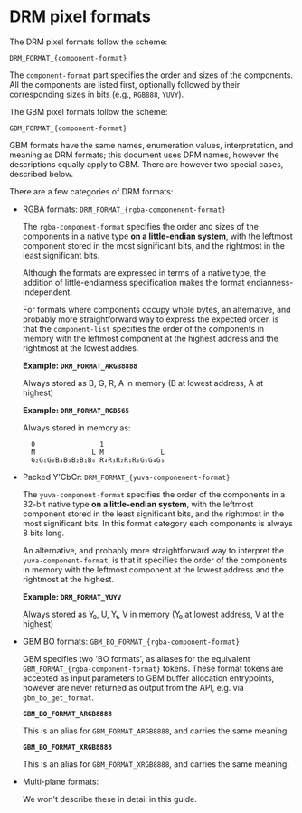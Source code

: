 # DRM pixel formats

The DRM pixel formats follow the scheme:

    DRM_FORMAT_{component-format}

The `component-format` part specifies the order and sizes of the components.
All the components are listed first, optionally followed by their corresponding sizes
in bits (e.g., `RGB888`, `YUVY`).

The GBM pixel formats follow the scheme:

    GBM_FORMAT_{component-format}

GBM formats have the same names, enumeration values, interpretation, and meaning
as DRM formats; this document uses DRM names, however the descriptions equally
apply to GBM. There are however two special cases, described below.

There are a few categories of DRM formats:

* RGBA formats: `DRM_FORMAT_{rgba-componenent-format}`

    The `rgba-component-format` specifies the order and sizes of the components
    in a native type **on a little-endian system**, with the leftmost component
    stored in the most significant bits, and the rightmost in the least
    significant bits.

    Although the formats are expressed in terms of a native type, the addition
    of little-endianness specification makes the format endianness-independent.

    For formats where components occupy whole bytes, an alternative, and
    probably more straightforward way to express the expected order, is that
    the `component-list` specifies the order of the components in memory with
    the leftmost component at the highest address and the rightmost at the
    lowest addres.

    **Example: `DRM_FORMAT_ARGB8888`**

    Always stored as B, G, R, A in memory (B at lowest address, A at highest)

    **Example: `DRM_FORMAT_RGB565`**

    Always stored in memory as:

        0                1
        M              L M              L
        G₂G₁G₀B₄B₃B₂B₁B₀ R₄R₃R₂R₁R₀G₅G₄G₃

* Packed Y'CbCr: `DRM_FORMAT_{yuva-componenent-format}`

    The `yuva-component-format` specifies the order of the components in a 32-bit
    native type **on a little-endian system**, with the leftmost component stored
    in the least significant bits, and the rightmost in the most significant
    bits. In this format category each components is always 8 bits long.

    An alternative, and probably more straightforward way to interpret the
    `yuva-component-format`, is that it specifies the order of the components
    in memory with the leftmost component at the lowest address and the
    rightmost at the highest.

    **Example: `DRM_FORMAT_YUYV`**

    Always stored as Y₀, U, Y₁, V in memory (Y₀ at lowest address, V at the highest)

* GBM BO formats: `GBM_BO_FORMAT_{rgba-component-format}`

    GBM specifies two 'BO formats', as aliases for the equivalent
    `GBM_FORMAT_{rgba-component-format}` tokens. These format tokens are accepted
    as input parameters to GBM buffer allocation entrypoints, however are never
    returned as output from the API, e.g. via `gbm_bo_get_format`.

    **`GBM_BO_FORMAT_ARGB8888`**

    This is an alias for `GBM_FORMAT_ARGB8888`, and carries the same meaning.

    **`GBM_BO_FORMAT_XRGB8888`**

    This is an alias for `GBM_FORMAT_XRGB8888`, and carries the same meaning.

* Multi-plane formats:

    We won't describe these in detail in this guide.
